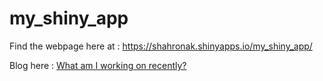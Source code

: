 # my_shiny_app

Find the webpage here at : https://shahronak.shinyapps.io/my_shiny_app/ 

Blog here : [What am I working on recently?](https://shahronak47.wordpress.com/2018/04/12/what-am-i-working-on-recently/)
